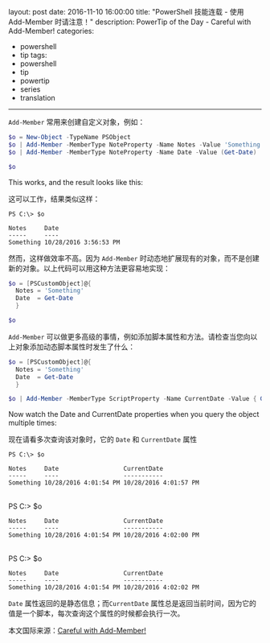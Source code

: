 ﻿layout: post
date: 2016-11-10 16:00:00
title: "PowerShell 技能连载 - 使用 Add-Member 时请注意！"
description: PowerTip of the Day - Careful with Add-Member!
categories:
- powershell
- tip
tags:
- powershell
- tip
- powertip
- series
- translation
---
`Add-Member` 常用来创建自定义对象，例如：

```powershell
$o = New-Object -TypeName PSObject
$o | Add-Member -MemberType NoteProperty -Name Notes -Value 'Something'
$o | Add-Member -MemberType NoteProperty -Name Date -Value (Get-Date)

$o
```

This works, and the result looks like this:

这可以工作，结果类似这样：


    PS C:\> $o 

    Notes     Date                 
    -----     ----                 
    Something 10/28/2016 3:56:53 PM

然而，这样做效率不高。因为 `Add-Member` 时动态地扩展现有的对象，而不是创建新的对象。以上代码可以用这种方法更容易地实现：

```powershell
$o = [PSCustomObject]@{
  Notes = 'Something'
  Date  = Get-Date
  }

$o
```

`Add-Member` 可以做更多高级的事情，例如添加脚本属性和方法。请检查当您向以上对象添加动态脚本属性时发生了什么：

```powershell
$o = [PSCustomObject]@{
  Notes = 'Something'
  Date  = Get-Date
  }

$o | Add-Member -MemberType ScriptProperty -Name CurrentDate -Value { Get-Date }
```

Now watch the Date and CurrentDate properties when you query the object multiple times:

现在请看多次查询该对象时，它的 `Date` 和 `CurrentDate` 属性


    PS C:\> $o 

    Notes     Date                  CurrentDate          
    -----     ----                  -----------          
    Something 10/28/2016 4:01:54 PM 10/28/2016 4:01:57 PM


​    
    PS C:\> $o 

    Notes     Date                  CurrentDate          
    -----     ----                  -----------          
    Something 10/28/2016 4:01:54 PM 10/28/2016 4:02:00 PM


​    
    PS C:\> $o 

    Notes     Date                  CurrentDate          
    -----     ----                  -----------          
    Something 10/28/2016 4:01:54 PM 10/28/2016 4:02:02 PM


`Date` 属性返回的是静态信息；而`CurrentDate` 属性总是返回当前时间，因为它的值是一个脚本，每次查询这个属性的时候都会执行一次。

<!--more-->
本文国际来源：[Careful with Add-Member!](http://community.idera.com/powershell/powertips/b/tips/posts/careful-with-add-member)
